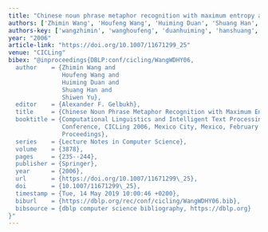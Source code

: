 ```yaml
---
title: "Chinese noun phrase metaphor recognition with maximum entropy approach"
authors: ['Zhimin Wang', 'Houfeng Wang', 'Huiming Duan', 'Shuang Han', 'Shiwen Yu']
authors-key: ['wangzhimin', 'wanghoufeng', 'duanhuiming', 'hanshuang', 'yushiwen']
year: "2006"
article-link: "https://doi.org/10.1007/11671299_25"
venue: "CICLing"
bibex: "@inproceedings{DBLP:conf/cicling/WangWDHY06,
  author    = {Zhimin Wang and
               Houfeng Wang and
               Huiming Duan and
               Shuang Han and
               Shiwen Yu},
  editor    = {Alexander F. Gelbukh},
  title     = {Chinese Noun Phrase Metaphor Recognition with Maximum Entropy Approach},
  booktitle = {Computational Linguistics and Intelligent Text Processing, 7th International
               Conference, CICLing 2006, Mexico City, Mexico, February 19-25, 2006,
               Proceedings},
  series    = {Lecture Notes in Computer Science},
  volume    = {3878},
  pages     = {235--244},
  publisher = {Springer},
  year      = {2006},
  url       = {https://doi.org/10.1007/11671299\_25},
  doi       = {10.1007/11671299\_25},
  timestamp = {Tue, 14 May 2019 10:00:46 +0200},
  biburl    = {https://dblp.org/rec/conf/cicling/WangWDHY06.bib},
  bibsource = {dblp computer science bibliography, https://dblp.org}
}"
---
```

